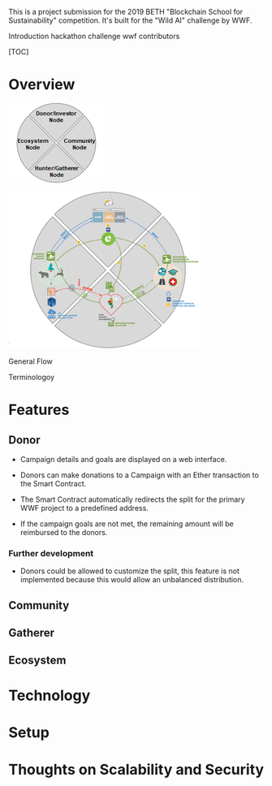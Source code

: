 This is a project submission for the 2019 BETH "Blockchain School for Sustainability" competition. It's built for the "Wild AI" challenge by WWF.

Introduction
hackathon challenge wwf
contributors

[TOC]



# Overview

![1550128728832](assets/1550128728832.png)

![1550128804700](assets/1550128804700.png)

General Flow

Terminologoy

# Features

## Donor

- Campaign details and goals are displayed on a web interface.

- Donors can make donations to a Campaign with an Ether transaction to the Smart Contract. 

- The Smart Contract automatically redirects the split for the primary WWF project to a predefined address.

- If the campaign goals are not met, the remaining amount will be reimbursed to the donors.

### Further development

- Donors could be allowed to customize the split, this feature is not implemented because this would allow an unbalanced distribution.

  

## Community 

## Gatherer

## Ecosystem


# Technology


# Setup


# Thoughts on Scalability and Security